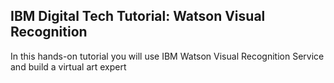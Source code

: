 ## IBM Digital Tech Tutorial: Watson Visual Recognition
In this hands-on tutorial you will use IBM Watson Visual Recognition Service and build a virtual art expert

